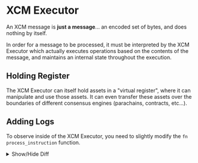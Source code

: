 # XCM Executor

An XCM message is **just a message**... an encoded set of bytes, and does nothing by itself.

In order for a message to be processed, it must be interpreted by the XCM Executor which actually
executes operations based on the contents of the message, and maintains an internal state throughout
the execution.

## Holding Register

The XCM Executor can itself hold assets in a "virtual register", where it can manipulate and use
those assets. It can even transfer these assets over the boundaries of different consensus engines
(parachains, contracts, etc...).

## Adding Logs

To observe inside of the XCM Executor, you need to slightly modify the `fn process_instruction`
function.

<details>
    <summary>Show/Hide Diff</code></summary>

```diff
diff --git a/xcm/xcm-executor/src/lib.rs b/xcm/xcm-executor/src/lib.rs
index f252b2e7e..02503e4d2 100644
--- a/xcm/xcm-executor/src/lib.rs
+++ b/xcm/xcm-executor/src/lib.rs
@@ -231,7 +231,9 @@ impl<Config: config::Config> XcmExecutor<Config> {

    /// Process a single XCM instruction, mutating the state of the XCM virtual machine.
    fn process_instruction(&mut self, instr: Instruction<Config::Call>) -> Result<(), XcmError> {
-       match instr {
+       println!("instruction: {:?}", instr);
+       println!("origin: {:?}", self.origin);
+       println!("holding before: {:?}", self.holding);
+       let result = match instr {
            WithdrawAsset(assets) => {
                // Take `assets` from the origin account (on-chain) and place in holding.
                let origin = self.origin.as_ref().ok_or(XcmError::BadOrigin)?;
@@ -455,7 +457,10 @@ impl<Config: config::Config> XcmExecutor<Config> {
            HrmpNewChannelOpenRequest { .. } => Err(XcmError::Unimplemented),
            HrmpChannelAccepted { .. } => Err(XcmError::Unimplemented),
            HrmpChannelClosing { .. } => Err(XcmError::Unimplemented),
-       }
+       };
+
+       println!("holding after: {:?} \n", self.holding);
+       result
    }

    fn reanchored(mut assets: Assets, dest: &MultiLocation) -> Result<MultiAssets, XcmError> {
```

<!-- slide:break -->

### XCM Executor State

[Source Code](https://github.com/paritytech/polkadot/blob/master/xcm/xcm-executor/src/lib.rs#L44)

```rust
/// The XCM executor.
pub struct XcmExecutor<Config: config::Config> {
    pub holding: Assets,
    pub origin: Option<MultiLocation>,
    pub original_origin: MultiLocation,
    pub trader: Config::Trader,
    pub error: Option<(u32, XcmError)>,
    pub total_surplus: u64,
    pub total_refunded: u64,
    pub error_handler: Xcm<Config::Call>,
    pub error_handler_weight: u64,
    pub appendix: Xcm<Config::Call>,
    pub appendix_weight: u64,
    _config: PhantomData<Config>,
}
```

### XCM Execution

XCM Execution is basically just a loop processing each instruction until one fails or all
instructions have completed successfully.

```rust
/// Execute the XCM program fragment and report back the error and which instruction caused it,
/// or `Ok` if there was no error.
pub fn execute(&mut self, xcm: Xcm<Config::Call>) -> Result<(), ExecutorError> {
    let mut result = Ok(());
    for (i, instr) in xcm.0.into_iter().enumerate() {
        match &mut result {
            r @ Ok(()) => if let Err(e) = self.process_instruction(instr) {
                *r = Err(ExecutorError { index: i as u32, xcm_error: e, weight: 0 });
            },
            Err(ref mut error) => if let Ok(x) = Config::Weigher::instr_weight(&instr) {
                error.weight.saturating_accrue(x)
            },
        }
    }
    result
}
```
